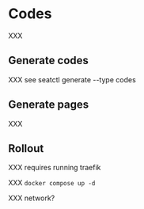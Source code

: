 # Codes

XXX

## Generate codes

XXX see seatctl generate --type codes

## Generate pages

XXX

## Rollout

XXX requires running traefik

XXX `docker compose up -d`

XXX network?
